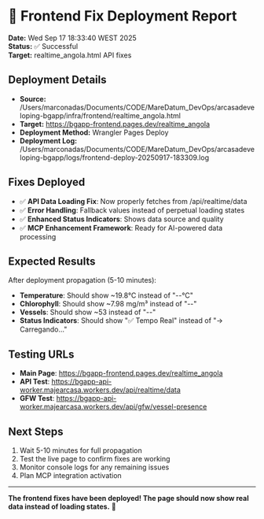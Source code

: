 # 🚀 Frontend Fix Deployment Report

**Date:** Wed Sep 17 18:33:40 WEST 2025  
**Status:** ✅ Successful  
**Target:** realtime_angola.html API fixes

## Deployment Details

- **Source:** /Users/marconadas/Documents/CODE/MareDatum_DevOps/arcasadeveloping-bgapp/infra/frontend/realtime_angola.html
- **Target:** https://bgapp-frontend.pages.dev/realtime_angola
- **Deployment Method:** Wrangler Pages Deploy
- **Deployment Log:** /Users/marconadas/Documents/CODE/MareDatum_DevOps/arcasadeveloping-bgapp/logs/frontend-deploy-20250917-183309.log

## Fixes Deployed

- ✅ **API Data Loading Fix**: Now properly fetches from /api/realtime/data
- ✅ **Error Handling**: Fallback values instead of perpetual loading states
- ✅ **Enhanced Status Indicators**: Shows data source and quality
- ✅ **MCP Enhancement Framework**: Ready for AI-powered data processing

## Expected Results

After deployment propagation (5-10 minutes):
- **Temperature**: Should show ~19.8°C instead of "--°C"
- **Chlorophyll**: Should show ~7.98 mg/m³ instead of "--"
- **Vessels**: Should show ~53 instead of "--"
- **Status Indicators**: Should show "✅ Tempo Real" instead of "→ Carregando..."

## Testing URLs

- **Main Page**: https://bgapp-frontend.pages.dev/realtime_angola
- **API Test**: https://bgapp-api-worker.majearcasa.workers.dev/api/realtime/data
- **GFW Test**: https://bgapp-api-worker.majearcasa.workers.dev/api/gfw/vessel-presence

## Next Steps

1. Wait 5-10 minutes for full propagation
2. Test the live page to confirm fixes are working
3. Monitor console logs for any remaining issues
4. Plan MCP integration activation

---

**The frontend fixes have been deployed! The page should now show real data instead of loading states.** 🎉
